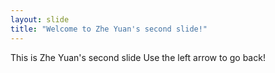 ```yaml
---
layout: slide
title: "Welcome to Zhe Yuan's second slide!"
---
```

This is Zhe Yuan's second slide
Use the left arrow to go back!
